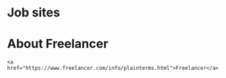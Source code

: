 # Job sites
    
# About Freelancer
    <a href="https://www.freelancer.com/info/plainterms.html">Freelancer</a>
